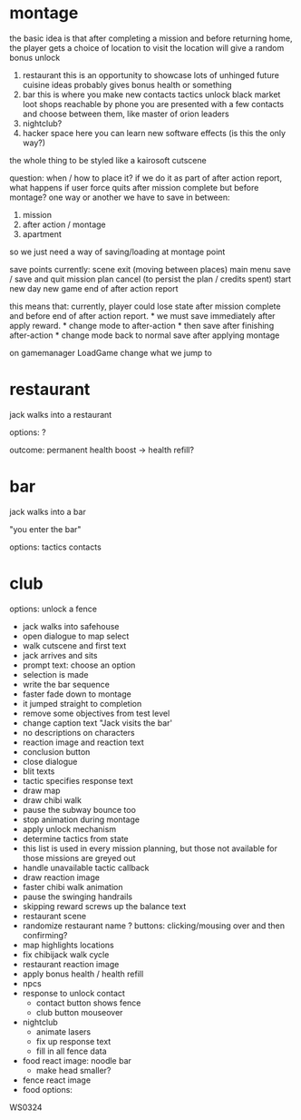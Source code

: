 # montage

the basic idea is that after completing a mission and before returning home, the player gets a choice of location to visit
the location will give a random bonus unlock

1. restaurant
    this is an opportunity to showcase lots of unhinged future cuisine ideas
    probably gives bonus health or something
2. bar
    this is where you make new contacts
        tactics unlock
        black market loot shops reachable by phone
    you are presented with a few contacts and choose between them, like master of orion leaders
3. nightclub?
4. hacker space
    here you can learn new software effects (is this the only way?)

the whole thing to be styled like a kairosoft cutscene

question: when / how to place it?
if we do it as part of after action report, what happens if user force quits after mission complete but before montage?
one way or another we have to save in between:

1. mission
2. after action / montage
3. apartment

so we just need a way of saving/loading at montage point


save points currently:
    scene exit (moving between places)
    main menu save / save and quit
    mission plan cancel (to persist the plan / credits spent)
    start new day
        new game
        end of after action report

this means that:
    currently, player could lose state after mission complete and before end of after action report.
    * we must save immediately after apply reward.
        * change mode to after-action
    * then save after finishing after-action
        * change mode back to normal
    save after applying montage

on gamemanager LoadGame
    change what we jump to 

# restaurant

jack walks into a restaurant

options:
?

outcome:
permanent health boost -> health refill?

# bar

jack walks into a bar

"you enter the bar"

options:
tactics contacts

# club

options:
unlock a fence



* jack walks into safehouse
* open dialogue to map select
* walk cutscene and first text
* jack arrives and sits
* prompt text: choose an option
* selection is made
* write the bar sequence
* faster fade down to montage
* it jumped straight to completion
* remove some objectives from test level
* change caption text "Jack visits the bar'
* no descriptions on characters
* reaction image and reaction text
* conclusion button
* close dialogue
* blit texts
* tactic specifies response text
* draw map
* draw chibi walk
* pause the subway bounce too
* stop animation during montage
* apply unlock mechanism
* determine tactics from state
* this list is used in every mission planning, but those not available for those missions are greyed out
* handle unavailable tactic callback
* draw reaction image
* faster chibi walk animation
* pause the swinging handrails
* skipping reward screws up the balance text
* restaurant scene
* randomize restaurant name
? buttons: clicking/mousing over and then confirming?
* map highlights locations
* fix chibijack walk cycle
* restaurant reaction image
* apply bonus health / health refill
* npcs
* response to unlock contact
    * contact button shows fence 
    * club button mouseover
* nightclub
    * animate lasers
    * fix up response text
    * fill in all fence data
* food react image: noodle bar
    * make head smaller?
* fence react image
* food options:

WS0324